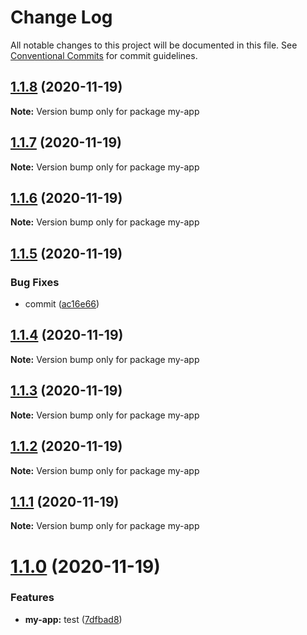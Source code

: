# Change Log

All notable changes to this project will be documented in this file.
See [Conventional Commits](https://conventionalcommits.org) for commit guidelines.

## [1.1.8](https://github.com/thibault-jacquet/yarn-monorepo/compare/my-app@1.1.7...my-app@1.1.8) (2020-11-19)

**Note:** Version bump only for package my-app





## [1.1.7](https://github.com/thibault-jacquet/yarn-monorepo/compare/my-app@1.1.6...my-app@1.1.7) (2020-11-19)

**Note:** Version bump only for package my-app





## [1.1.6](https://github.com/thibault-jacquet/yarn-monorepo/compare/my-app@1.1.5...my-app@1.1.6) (2020-11-19)

**Note:** Version bump only for package my-app





## [1.1.5](https://github.com/thibault-jacquet/yarn-monorepo/compare/my-app@1.1.4...my-app@1.1.5) (2020-11-19)


### Bug Fixes

* commit ([ac16e66](https://github.com/thibault-jacquet/yarn-monorepo/commit/ac16e66e02da51a82e9031eecf2350dbd9f2eea2))





## [1.1.4](https://github.com/thibault-jacquet/yarn-monorepo/compare/my-app@1.1.3...my-app@1.1.4) (2020-11-19)

**Note:** Version bump only for package my-app





## [1.1.3](https://github.com/thibault-jacquet/yarn-monorepo/compare/my-app@1.1.2...my-app@1.1.3) (2020-11-19)

**Note:** Version bump only for package my-app





## [1.1.2](https://github.com/thibault-jacquet/yarn-monorepo/compare/my-app@1.1.1...my-app@1.1.2) (2020-11-19)

**Note:** Version bump only for package my-app





## [1.1.1](https://github.com/thibault-jacquet/yarn-monorepo/compare/my-app@1.1.0...my-app@1.1.1) (2020-11-19)

**Note:** Version bump only for package my-app





# [1.1.0](https://github.com/thibault-jacquet/yarn-monorepo/compare/my-app@1.0.1...my-app@1.1.0) (2020-11-19)


### Features

* **my-app:** test ([7dfbad8](https://github.com/thibault-jacquet/yarn-monorepo/commit/7dfbad800a4e4cc1253a64ffbd43a99215e253c2))
